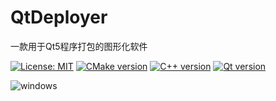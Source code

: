 # QtDeployer

一款用于Qt5程序打包的图形化软件

[![License: MIT](https://img.shields.io/badge/license-MIT-green)](https://mit-license.org/)
[![CMake version](https://img.shields.io/badge/CMake-3.19+-064F8C?logo=cmake)](https://www.qt.io)
[![C++ version](https://img.shields.io/badge/C++-17-00599C?logo=++)](https://www.qt.io)
[![Qt version](https://img.shields.io/badge/Qt-5.15.2+-41CD52?logo=qt)](https://www.qt.io)

![windows](https://github.com/YuyangHou1230/QtDeployer/assets/77433509/e12a8382-7001-4784-91ba-e16668418b5d)

